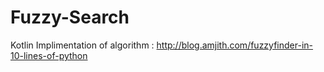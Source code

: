 # Fuzzy-Search

Kotlin Implimentation of algorithm : http://blog.amjith.com/fuzzyfinder-in-10-lines-of-python